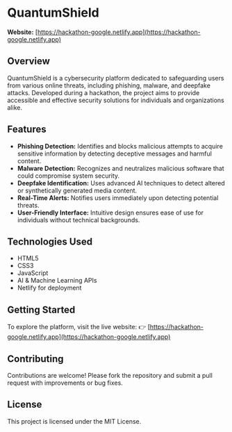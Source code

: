 
# QuantumShield

**Website:** [https://hackathon-google.netlify.app](https://hackathon-google.netlify.app)

## Overview

QuantumShield is a cybersecurity platform dedicated to safeguarding users from various online threats, including phishing, malware, and deepfake attacks. Developed during a hackathon, the project aims to provide accessible and effective security solutions for individuals and organizations alike.

## Features

- **Phishing Detection:** Identifies and blocks malicious attempts to acquire sensitive information by detecting deceptive messages and harmful content.
- **Malware Detection:** Recognizes and neutralizes malicious software that could compromise system security.
- **Deepfake Identification:** Uses advanced AI techniques to detect altered or synthetically generated media content.
- **Real-Time Alerts:** Notifies users immediately upon detecting potential threats.
- **User-Friendly Interface:** Intuitive design ensures ease of use for individuals without technical backgrounds.

## Technologies Used

- HTML5
- CSS3
- JavaScript
- AI & Machine Learning APIs
- Netlify for deployment

## Getting Started

To explore the platform, visit the live website:
👉 [https://hackathon-google.netlify.app](https://hackathon-google.netlify.app)

## Contributing

Contributions are welcome! Please fork the repository and submit a pull request with improvements or bug fixes.

## License

This project is licensed under the MIT License.
